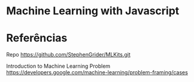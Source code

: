 # Machine Learning with Javascript



# Referências


Repo
https://github.com/StephenGrider/MLKits.git


Introduction to Machine Learning Problem 
https://developers.google.com/machine-learning/problem-framing/cases

